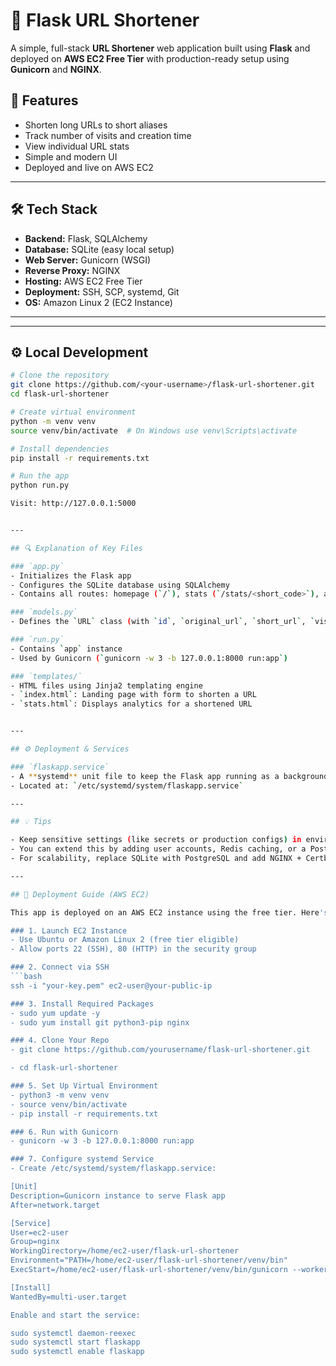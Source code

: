 # 🔗 Flask URL Shortener

A simple, full-stack **URL Shortener** web application built using **Flask** and deployed on **AWS EC2 Free Tier** with production-ready setup using **Gunicorn** and **NGINX**.

## 🌟 Features

- Shorten long URLs to short aliases
- Track number of visits and creation time
- View individual URL stats
- Simple and modern UI
- Deployed and live on AWS EC2

---

## 🛠️ Tech Stack

- **Backend:** Flask, SQLAlchemy
- **Database:** SQLite (easy local setup)
- **Web Server:** Gunicorn (WSGI)
- **Reverse Proxy:** NGINX
- **Hosting:** AWS EC2 Free Tier
- **Deployment:** SSH, SCP, systemd, Git
- **OS:** Amazon Linux 2 (EC2 Instance)

---



---

## ⚙️ Local Development

```bash
# Clone the repository
git clone https://github.com/<your-username>/flask-url-shortener.git
cd flask-url-shortener

# Create virtual environment
python -m venv venv
source venv/bin/activate  # On Windows use venv\Scripts\activate

# Install dependencies
pip install -r requirements.txt

# Run the app
python run.py

Visit: http://127.0.0.1:5000


---

## 🔍 Explanation of Key Files

### `app.py`
- Initializes the Flask app
- Configures the SQLite database using SQLAlchemy
- Contains all routes: homepage (`/`), stats (`/stats/<short_code>`), and redirection (`/<short_code>`)

### `models.py`
- Defines the `URL` class (with `id`, `original_url`, `short_url`, `visits`, and `created_at`)

### `run.py`
- Contains `app` instance
- Used by Gunicorn (`gunicorn -w 3 -b 127.0.0.1:8000 run:app`)

### `templates/`
- HTML files using Jinja2 templating engine
- `index.html`: Landing page with form to shorten a URL
- `stats.html`: Displays analytics for a shortened URL


---

## ⚙️ Deployment & Services

### `flaskapp.service`
- A **systemd** unit file to keep the Flask app running as a background service via Gunicorn
- Located at: `/etc/systemd/system/flaskapp.service`

---

## 💡 Tips

- Keep sensitive settings (like secrets or production configs) in environment variables.
- You can extend this by adding user accounts, Redis caching, or a PostgreSQL database.
- For scalability, replace SQLite with PostgreSQL and add NGINX + Certbot for HTTPS.

---

## 🚀 Deployment Guide (AWS EC2)

This app is deployed on an AWS EC2 instance using the free tier. Here's how to do it:

### 1. Launch EC2 Instance
- Use Ubuntu or Amazon Linux 2 (free tier eligible)
- Allow ports 22 (SSH), 80 (HTTP) in the security group

### 2. Connect via SSH
```bash
ssh -i "your-key.pem" ec2-user@your-public-ip

### 3. Install Required Packages
- sudo yum update -y        
- sudo yum install git python3-pip nginx

### 4. Clone Your Repo
- git clone https://github.com/yourusername/flask-url-shortener.git

- cd flask-url-shortener

### 5. Set Up Virtual Environment
- python3 -m venv venv
- source venv/bin/activate
- pip install -r requirements.txt

### 6. Run with Gunicorn
- gunicorn -w 3 -b 127.0.0.1:8000 run:app

### 7. Configure systemd Service
- Create /etc/systemd/system/flaskapp.service:

[Unit]
Description=Gunicorn instance to serve Flask app
After=network.target

[Service]
User=ec2-user
Group=nginx
WorkingDirectory=/home/ec2-user/flask-url-shortener
Environment="PATH=/home/ec2-user/flask-url-shortener/venv/bin"
ExecStart=/home/ec2-user/flask-url-shortener/venv/bin/gunicorn --workers 3 --bind 127.0.0.1:8000 run:app

[Install]
WantedBy=multi-user.target

Enable and start the service:

sudo systemctl daemon-reexec
sudo systemctl start flaskapp
sudo systemctl enable flaskapp


 






